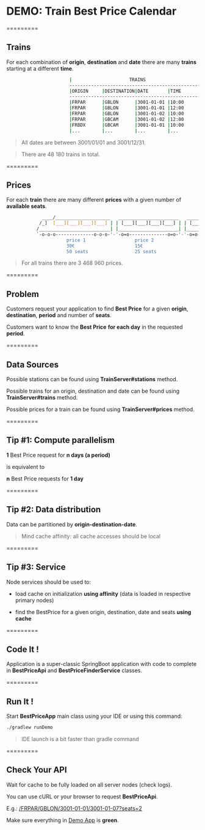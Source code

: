 # DEMO: Train Best Price Calendar

=========
## Trains

For each combination of **origin**, **destination** and **date** there are many **trains** starting at a different **time**.
```sh
                       |                     TRAINS                    |
                       -------------------------------------------------
                       |ORIGIN     |DESTINATION|DATE       |TIME       |
                       -------------------------------------------------
                       |FRPAR      |GBLON      |3001-01-01 |10:00      |
                       |FRPAR      |GBLON      |3001-01-01 |12:00      |
                       |FRPAR      |GBLON      |3001-01-02 |10:00      |
                       |FRPAR      |GBCAM      |3001-01-02 |12:00      |
                       |FRBDX      |GBCAM      |3001-01-01 |10:00      |
                       |...        |...        |...        |...        |
```

>All dates are between 3001/01/01 and 3001/12/31.

>There are 48 180 trains in total.

=========
## Prices

For each **train** there are many different **prices** with a given number of **available seats**.

```sh
             ____/____________________   ______________________   ______________________ 
            /_]  [___][___][___][___] | | [___][___][___][___] | | [___][___][___][___] |
           /__________________________| |______________________| |______________________|
           `-o-o-o--------------o-o-o-'-'-o=o--------------o=o-'-'-o=o--------------o=o-'
                      price 1                  price 2                  price 3          
                      30€                      15€                      5€               
                      50 seats                 25 seats                 5 seats          
```

>For all trains there are 3 468 960 prices.

=========
## Problem

Customers request your application to find **Best Price** for a given **origin**, **destination**, **period** and number of **seats**.

Customers want to know the **Best Price** **for each day** in the requested **period**.

=========
## Data Sources

Possible stations can be found using **TrainServer#stations** method.

Possible trains for an origin, destination and date can be found using **TrainServer#trains** method.

Possible prices for a train can be found using **TrainServer#prices** method.

=========
## Tip #1: Compute parallelism

**1** Best Price request for **n days (a period)**

is equivalent to

**n** Best Price requests for **1 day**

=========
## Tip #2: Data distribution

Data can be partitioned by **origin-destination-date**.

>Mind cache affinity: all cache accesses should be local

=========
## Tip #3: Service 

Node services should be used to:

- load cache on initialization **using affinity** (data is loaded in respective primary nodes)

- find the BestPrice for a given origin, destination, date and seats **using cache**

=========
## Code It !

Application is a super-classic SpringBoot application with code to complete in **BestPriceApi** and **BestPriceFinderService** classes.

=========
## Run It !

Start **BestPriceApp** main class using your IDE or using this command:
```bash
./gradlew runDemo
```

>IDE launch is a bit faster than gradle command

=========
## Check Your API

Wait for cache to be fully loaded on all server nodes (check logs).

You can use cURL or your browser to request **BestPriceApi**.

E.g.: [/FRPAR/GBLON/3001-01-01/3001-01-07?seats=2](http://localhost:8081/FRPAR/GBLON/3001-01-01/3001-01-07?seats=2)

Make sure everything in [Demo App](http://localhost:8081/demo.html) is **green**.
